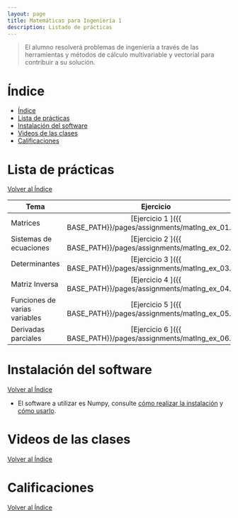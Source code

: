 ```yaml
---
layout: page
title: Matemáticas para Ingeniería 1
description: Listado de prácticas
---
```

> El alumno resolverá problemas de ingeniería a través de las herramientas y métodos de cálculo multivariable y vectorial para contribuir a su solución.

# Índice
- [Índice](#índice)
- [Lista de prácticas](#lista-de-prácticas)
- [Instalación del software](#instalación-del-software)
- [Videos de las clases](#videos-de-las-clases)
- [Calificaciones](#calificaciones)


# Lista de prácticas
[Volver al Índice](#índice)

|Tema                         |Ejercicio       |
|-----------------------------|:--------------:|
|Matrices                     |[Ejercicio 1 ]({{ BASE_PATH}}/pages/assignments/matIng_ex_01.pdf)|
|Sistemas de ecuaciones       |[Ejercicio 2 ]({{ BASE_PATH}}/pages/assignments/matIng_ex_02.pdf)|
|Determinantes                |[Ejercicio 3 ]({{ BASE_PATH}}/pages/assignments/matIng_ex_03.pdf)|
|Matriz Inversa               |[Ejercicio 4 ]({{ BASE_PATH}}/pages/assignments/matIng_ex_04.pdf)|
|Funciones de varias variables|[Ejercicio 5 ]({{ BASE_PATH}}/pages/assignments/matIng_ex_05.pdf)|
|Derivadas parciales          |[Ejercicio 6 ]({{ BASE_PATH}}/pages/assignments/matIng_ex_06.pdf)|

# Instalación del software
[Volver al Índice](#índice)

- El software a utilizar es Numpy, consulte [cómo realizar la instalación](https://enriquegarcia.xyz/pages/instructions/installPython) y [cómo usarlo](https://enriquegarcia.xyz/pages/instructions/matNumpy).


# Videos de las clases
[Volver al Índice](#índice)

# Calificaciones
[Volver al Índice](#índice)

<!-- Note: this is how to write a comment in HTML. Everything in here won't show up on your webpage.-->

<!--
To increase the size of the title, use fewer # in front of the paper title.
To decrease the size of the title, use more #. 
To remove the italics, remove the * before and after the description
To remove the underline from the title, remove the <u> tags (<u> and </u>)
-->

